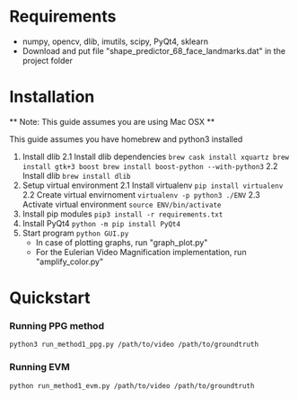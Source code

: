 # Requirements
- numpy, opencv, dlib, imutils, scipy, PyQt4, sklearn
- Download and put file "shape_predictor_68_face_landmarks.dat" in the project folder

# Installation
** Note: This guide assumes you are using Mac OSX **

This guide assumes you have homebrew and python3 installed

1. Install dlib
	2.1 Install dlib dependencies
		```
		brew cask install xquartz
		brew install gtk+3 boost
		brew install boost-python --with-python3
		```
	2.2 Install dlib 
		```
		brew install dlib
		```
2. Setup virtual environment
	2.1 Install virtualenv
		```
		pip install virtualenv
		```
	2.2 Create virtual envirnoment
		```
		virtualenv -p python3 ./ENV
		```
	2.3 Activate virtual environment
		```
		source ENV/bin/activate
		```
3. Install pip modules
`pip3 install -r requirements.txt`
4. Install PyQt4
`python -m pip install PyQt4`
5. Start program
`python GUI.py`
	- In case of plotting graphs, run "graph_plot.py" 
	- For the Eulerian Video Magnification implementation, run "amplify_color.py"

# Quickstart

### Running PPG method
```python3 run_method1_ppg.py /path/to/video /path/to/groundtruth```

### Running EVM
```python run_method1_evm.py /path/to/video /path/to/groundtruth```
